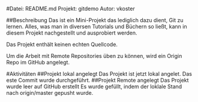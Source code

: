 #Datei: README.md
Projekt: gitdemo
Autor: vkoster

##Beschreibung
Das ist ein Mini-Projekt das lediglich dazu dient, Git zu lernen.
Alles, was man in diversen Tutorials und Büchern so ließt, kann in diesem Projekt nachgestellt
und ausprobiert werden.

Das Projekt enthält keinen echten Quellcode.

Um die Arbeit mit Remote Repositories üben zu können, wird ein Origin Repo im GitHub angelegt.

#Aktivitäten
##Projekt lokal angelegt
Das Projekt ist jetzt lokal angelet.
Das este Commit wurde durchgeführt.
##Projekt Remote angelegt
Das Projekt wurde leer auf GitHub erstellt
Es wurde gefüllt, indem der loklale Stand nach origin/master gepusht wurde.

